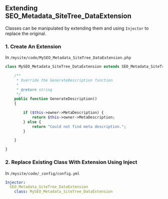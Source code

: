 ## Extending SEO_Metadata_SiteTree_DataExtension ##

Classes can be manipulated by extending them and using `Injector` to replace the original.

### 1. Create An Extension ###

In `/mysite/code/MySEO_Metadata_SiteTree_DataExtension.php`

```php
class MySEO_Metadata_SiteTree_DataExtension extends SEO_Metadata_SiteTree_DataExtension {

    /**
     * Override the GenerateDescription function
     *
     * @return string
     */
    public function GenerateDescription()
    {

        if ($this->owner->MetaDescription) {
            return $this->owner->MetaDescription;
        } else {
            return "Could not find meta description.";
        }

    }

}
```

### 2. Replace Existing Class With Extension Using Inject ###

In `/mysite/code/_config/config.yml`

```yml
Injector:
  SEO_Metadata_SiteTree_DataExtension
    class: MySEO_Metadata_SiteTree_DataExtension
```
